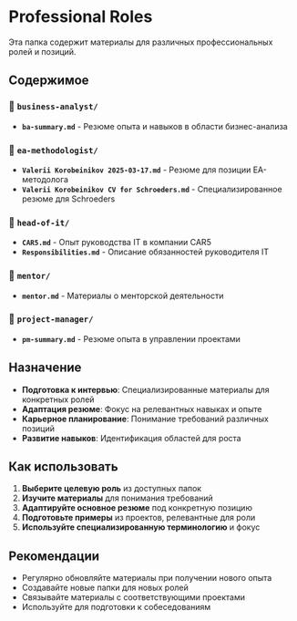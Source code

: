 # Professional Roles

Эта папка содержит материалы для различных профессиональных ролей и позиций.

## Содержимое

### 📁 `business-analyst/`
- **`ba-summary.md`** - Резюме опыта и навыков в области бизнес-анализа

### 📁 `ea-methodologist/`
- **`Valerii Korobeinikov 2025-03-17.md`** - Резюме для позиции EA-методолога
- **`Valerii Korobeinikov CV for Schroeders.md`** - Специализированное резюме для Schroeders

### 📁 `head-of-it/`
- **`CAR5.md`** - Опыт руководства IT в компании CAR5
- **`Responsibilities.md`** - Описание обязанностей руководителя IT

### 📁 `mentor/`
- **`mentor.md`** - Материалы о менторской деятельности

### 📁 `project-manager/`
- **`pm-summary.md`** - Резюме опыта в управлении проектами

## Назначение

- **Подготовка к интервью**: Специализированные материалы для конкретных ролей
- **Адаптация резюме**: Фокус на релевантных навыках и опыте
- **Карьерное планирование**: Понимание требований различных позиций
- **Развитие навыков**: Идентификация областей для роста

## Как использовать

1. **Выберите целевую роль** из доступных папок
2. **Изучите материалы** для понимания требований
3. **Адаптируйте основное резюме** под конкретную позицию
4. **Подготовьте примеры** из проектов, релевантные для роли
5. **Используйте специализированную терминологию** и фокус

## Рекомендации

- Регулярно обновляйте материалы при получении нового опыта
- Создавайте новые папки для новых ролей
- Связывайте материалы с соответствующими проектами
- Используйте для подготовки к собеседованиям

